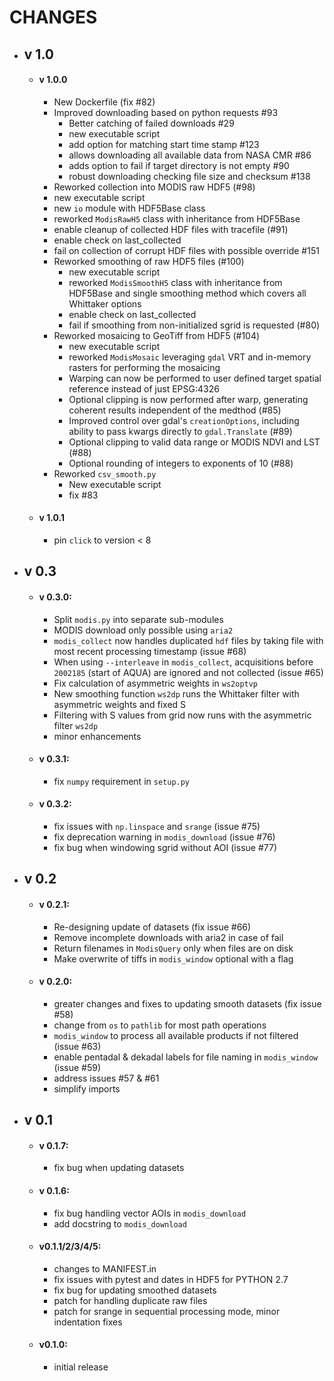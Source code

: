 # CHANGES

- ## v 1.0
  - #### v 1.0.0
    - New Dockerfile (fix #82)
    - Improved downloading based on python requests #93
      - Better catching of failed downloads #29
      - new executable script
      - add option for matching start time stamp #123
      - allows downloading all available data from NASA CMR #86
      - adds option to fail if target directory is not empty #90
      - robust downloading checking file size and checksum #138
    - Reworked collection into MODIS raw HDF5 (#98)
     - new executable script
     - new `io` module with HDF5Base class
     - reworked `ModisRawH5` class with inheritance from HDF5Base
     - enable cleanup of collected HDF files with tracefile (#91)
     - enable check on last_collected
     - fail on collection of corrupt HDF files with possible override #151
    - Reworked smoothing of raw HDF5 files (#100)
      - new executable script
      - reworked `ModisSmoothH5` class with inheritance from HDF5Base and single smoothing method which covers all Whittaker options
      - enable check on last_collected
      - fail if smoothing from non-initialized sgrid is requested (#80)
    - Reworked mosaicing to GeoTiff from HDF5 (#104)
      - new executable script
      - reworked `ModisMosaic` leveraging `gdal` VRT and in-memory rasters for performing the mosaicing
      - Warping can now be performed to user defined target spatial reference instead of just EPSG:4326
      - Optional clipping is now performed after warp, generating coherent results independent of the medthod (#85)
      - Improved control over gdal's `creationOptions`, including ability to pass kwargs directly to `gdal.Translate` (#89)
      - Optional clipping to valid data range or MODIS NDVI and LST (#88)
      - Optional rounding of integers to exponents of 10 (#88)
    - Reworked `csv_smooth.py`
      - New executable script
      - fix #83
  - #### v 1.0.1
    - pin `click` to version < 8

- ## v 0.3
  - #### v 0.3.0:
    - Split `modis.py` into separate sub-modules
    - MODIS download only possible using `aria2`
    - `modis_collect` now handles duplicated `hdf` files by taking file with most recent processing timestamp (issue #68)
    - When using `--interleave` in `modis_collect`, acquisitions before `2002185` (start of AQUA) are ignored and not collected (issue #65)
    - Fix calculation of asymmetric weights in `ws2optvp`
    - New smoothing function `ws2dp` runs the Whittaker filter with asymmetric weights and fixed S
    - Filtering with S values from grid now runs with the asymmetric filter `ws2dp`
    - minor enhancements

  - #### v 0.3.1:
    - fix `numpy` requirement in `setup.py`
  - #### v 0.3.2:
      - fix issues with `np.linspace` and `srange` (issue #75)
      - fix deprecation warning in `modis_download` (issue #76)
      - fix bug when windowing sgrid without AOI (issue #77)

- ## v 0.2
  - #### v 0.2.1:
    - Re-designing update of datasets (fix issue #66)
    - Remove incomplete downloads with aria2 in case of fail
    - Return filenames in `ModisQuery` only when files are on disk
    - Make overwrite of tiffs in `modis_window` optional with a flag
  - #### v 0.2.0:
    - greater changes and fixes to updating smooth datasets (fix issue #58)
    - change from `os` to `pathlib` for most path operations
    - `modis_window` to process all available products if not filtered (issue #63)
    - enable pentadal & dekadal labels for file naming in `modis_window` (issue #59)
    - address issues #57 & #61
    - simplify imports


- ## v 0.1
  - #### v 0.1.7:
    - fix bug when updating datasets
  - #### v 0.1.6:
    - fix bug handling vector AOIs in `modis_download`
    - add docstring to `modis_download`

  - #### v0.1.1/2/3/4/5:
    - changes to MANIFEST.in
    - fix issues with pytest and dates in HDF5 for PYTHON 2.7
    - fix bug for updating smoothed datasets
    - patch for handling duplicate raw files
    - patch for srange in sequential processing mode, minor indentation fixes

  - #### v0.1.0:
    - initial release
